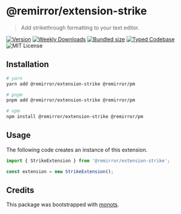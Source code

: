 # @remirror/extension-strike

> Add strikethrough formatting to your text editor.

[![Version][version]][npm] [![Weekly Downloads][downloads-badge]][npm]
[![Bundled size][size-badge]][size] [![Typed Codebase][typescript]](./src/index.ts)
![MIT License][license]

[version]: https://flat.badgen.net/npm/v/@remirror/extension-strike
[npm]: https://npmjs.com/package/@remirror/extension-strike
[license]: https://flat.badgen.net/badge/license/MIT/purple
[size]: https://bundlephobia.com/result?p=@remirror/extension-strike
[size-badge]: https://flat.badgen.net/bundlephobia/minzip/@remirror/extension-strike
[typescript]: https://flat.badgen.net/badge/icon/TypeScript?icon=typescript&label
[downloads-badge]: https://badgen.net/npm/dw/@remirror/extension-strike/red?icon=npm

## Installation

```bash
# yarn
yarn add @remirror/extension-strike @remirror/pm

# pnpm
pnpm add @remirror/extension-strike @remirror/pm

# npm
npm install @remirror/extension-strike @remirror/pm
```

## Usage

The following code creates an instance of this extension.

```ts
import { StrikeExtension } from '@remirror/extension-strike';

const extension = new StrikeExtension();
```

## Credits

This package was bootstrapped with [monots].

[monots]: https://github.com/monots/monots

